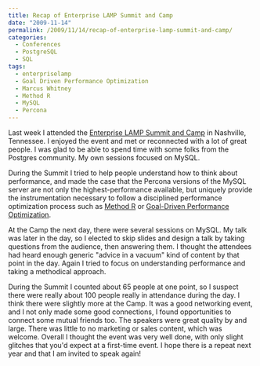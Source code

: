 ```yaml
---
title: Recap of Enterprise LAMP Summit and Camp
date: "2009-11-14"
permalink: /2009/11/14/recap-of-enterprise-lamp-summit-and-camp/
categories:
  - Conferences
  - PostgreSQL
  - SQL
tags:
  - enterpriselamp
  - Goal Driven Performance Optimization
  - Marcus Whitney
  - Method R
  - MySQL
  - Percona
---
```

Last week I attended the [Enterprise LAMP Summit and Camp][1] in Nashville, Tennessee. I enjoyed the event and met or reconnected with a lot of great people. I was glad to be able to spend time with some folks from the Postgres community. My own sessions focused on MySQL.

During the Summit I tried to help people understand how to think about performance, and made the case that the Percona versions of the MySQL server are not only the highest-performance available, but uniquely provide the instrumentation necessary to follow a disciplined performance optimization process such as [Method R][2] or [Goal-Driven Performance Optimization][3].

At the Camp the next day, there were several sessions on MySQL. My talk was later in the day, so I elected to skip slides and design a talk by taking questions from the audience, then answering them. I thought the attendees had heard enough generic "advice in a vacuum" kind of content by that point in the day. Again I tried to focus on understanding performance and taking a methodical approach.

During the Summit I counted about 65 people at one point, so I suspect there were really about 100 people really in attendance during the day. I think there were slightly more at the Camp. It was a good networking event, and I not only made some good connections, I found opportunities to connect some mutual friends too. The speakers were great quality by and large. There was little to no marketing or sales content, which was welcome. Overall I thought the event was very well done, with only slight glitches that you'd expect at a first-time event. I hope there is a repeat next year and that I am invited to speak again!

 [1]: http://enterpriselamp.org/
 [2]: http://www.method-r.com/
 [3]: http://en.oreilly.com/oscon2009/public/schedule/detail/7936
